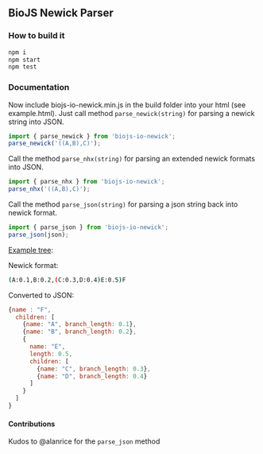 BioJS Newick Parser 
----------

### How to build it 

```javascript 
npm i 
npm start
npm test
```

### Documentation 

Now include biojs-io-newick.min.js in the build folder into your html (see example.html).
Just call method `parse_newick(string)` for parsing a newick string into JSON. 

```javascript
import { parse_newick } from 'biojs-io-newick';
parse_newick('((A,B),C)');
```

Call the method `parse_nhx(string)` for parsing an extended newick formats into JSON.

```javascript
import { parse_nhx } from 'biojs-io-newick';
parse_nhx('((A,B),C)');
```

Call the method `parse_json(string)` for parsing a json string back into newick format.

```javascript
import { parse_json } from 'biojs-io-newick';
parse_json(json);
```

[Example tree](http://en.wikipedia.org/wiki/Newick_format):

Newick format:

```sh
(A:0.1,B:0.2,(C:0.3,D:0.4)E:0.5)F
```

Converted to JSON:

```javascript
{name : "F",
  children: [
    {name: "A", branch_length: 0.1},
    {name: "B", branch_length: 0.2},
    {
      name: "E",
      length: 0.5,
      children: [
        {name: "C", branch_length: 0.3},
        {name: "D", branch_length: 0.4}
      ]
    }
  ]
}
```

#### Contributions

Kudos to @alanrice for the `parse_json` method
